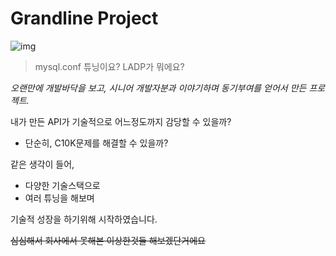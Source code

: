# Grandline Project
![img](./grandline.png)
> mysql.conf 튜닝이요? LADP가 뭐에요?

_오랜만에 개발바닥을 보고, 시니어 개발자분과 이야기하며 동기부여를 얻어서 만든 프로젝트._

내가 만든 API가 기술적으로 어느정도까지 감당할 수 있을까?
- 단순히, C10K문제를 해결할 수 있을까?

같은 생각이 들어, 
- 다양한 기술스택으로
- 여러 튜닝을 해보며

기술적 성장을 하기위해 시작하였습니다.

~~심심해서 회사에서 못해본 이상한것들 해보겠단거에요~~